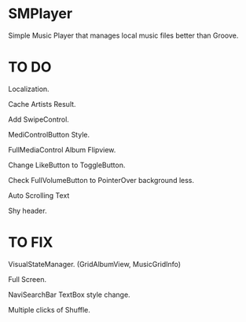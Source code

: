 # SMPlayer
Simple Music Player that manages local music files better than Groove.

# TO DO

Localization.

Cache Artists Result.

Add SwipeControl.

MediControlButton Style.

FullMediaControl Album Flipview.

Change LikeButton to ToggleButton.

Check FullVolumeButton to PointerOver background less.

Auto Scrolling Text

Shy header.

# TO FIX
VisualStateManager. (GridAlbumView, MusicGridInfo)

Full Screen.

NaviSearchBar TextBox style change.

Multiple clicks of Shuffle.